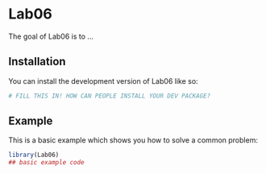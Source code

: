 
# Lab06

<!-- badges: start -->
<!-- badges: end -->

The goal of Lab06 is to ...

## Installation

You can install the development version of Lab06 like so:

``` r
# FILL THIS IN! HOW CAN PEOPLE INSTALL YOUR DEV PACKAGE?
```

## Example

This is a basic example which shows you how to solve a common problem:

``` r
library(Lab06)
## basic example code
```

